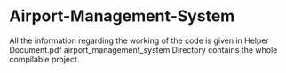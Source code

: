 # Airport-Management-System
All the information regarding the working of the code is given in Helper Document.pdf
airport_management_system Directory contains the whole compilable project.

